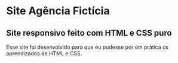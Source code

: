 # Site Agência Fictícia
## Site responsivo feito com HTML e CSS puro
Esse site foi desenvolvido para que eu pudesse por em prática os aprendizados de HTML e CSS.
